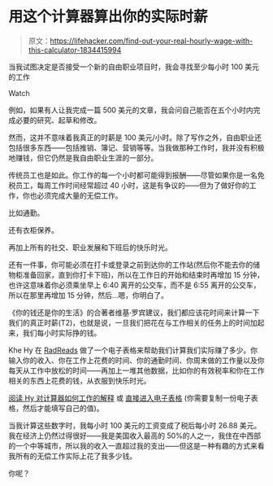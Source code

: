 # 用这个计算器算出你的实际时薪

> 原文：<https://lifehacker.com/find-out-your-real-hourly-wage-with-this-calculator-1834415994>

当我试图决定是否接受一个新的自由职业项目时，我会寻找至少每小时 100 美元的工作

Watch

例如，如果有人让我完成一篇 500 美元的文章，我会问自己能否在五个小时内完成必要的研究、起草和修改。

然而，这并不意味着我真正的时薪是 100 美元/小时。除了写作之外，自由职业还包括很多东西——包括推销、簿记、营销等等。当我做那种工作时，我并没有积极地赚钱，但它仍然是我自由职业生涯的一部分。

传统员工也是如此。你工作的每一个小时都可能得到报酬——尽管如果你是一名免税员工，每周工作时间经常超过 40 小时，这是有争议的——但为了做好你的工作，你也必须完成大量的无偿工作。

比如通勤。

还有衣柜保养。

再加上所有的社交、职业发展和下班后的快乐时光。

还有一件事，你可能必须在打卡或登录之前到达你的工作站(然后你不能去你的储物柜准备回家，直到你打卡下班)，所以在工作日的开始和结束时再增加 15 分钟，也许这意味着你必须乘坐早上 6:40 离开的公交车，而不是 6:55 离开的公交车，所以在那里再增加 15 分钟，然后...嗯，你明白了。

《你的钱还是你的生活》的合著者维基·罗宾建议，我们都应该花时间来计算一下我们的真正时薪(T2)，也就是说，一旦我们把花在与工作相关的任务上的时间加起来，我们每小时实际挣的钱。

Khe Hy 在 [RadReads](https://radreads.co/) 做了一个电子表格来帮助我们计算我们实际赚了多少。你输入你的收入、你在工作上花费的时间、你的通勤时间、你周末做的工作量以及你每天从工作中放松的时间——再加上一堆其他数据，比如你的有效税率和你在工作相关的东西上花费的钱，从衣服到快乐时光。

[阅读 Hy 对计算器如何工作的解释](https://radreads.co/your-real-hourly-wage-calculator/) 或 [直接进入电子表格](https://docs.google.com/spreadsheets/d/1LiIi7NdN5slIAulYLtwJqm8HLpeviaZT5jRpjSEcyUI/edit?usp=sharing) (你需要复制一份电子表格，然后才能填写自己的值)。

当我计算这些数字时，我每小时 100 美元的工资变成了税后每小时 26.88 美元。我在经济上仍然过得很好——我是美国收入最高的 50%的人之一，我住在中西部的一个中等城市，所以我的收入一直超过我的支出——但这是一种有趣的方式来看我所有的无偿工作实际上花了我多少钱。

你呢？